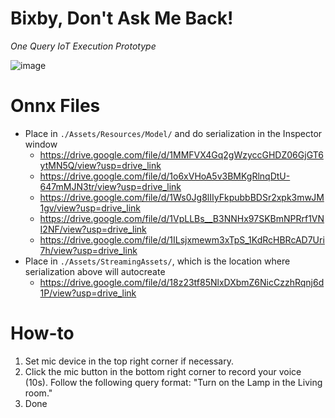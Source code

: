 # Bixby, Don't Ask Me Back!
*One Query IoT Execution Prototype*

![image](https://github.com/user-attachments/assets/4859d5d5-e221-448c-bfe0-9dc3ec020e04)

# Onnx Files
- Place in `./Assets/Resources/Model/` and do serialization in the Inspector window
  - https://drive.google.com/file/d/1MMFVX4Gq2gWzyccGHDZ06GjGT6ytMN5Q/view?usp=drive_link
  - https://drive.google.com/file/d/1o6xVHoA5v3BMKgRlnqDtU-647mMJN3tr/view?usp=drive_link
  - https://drive.google.com/file/d/1Ws0Jg8lIIyFkpubbBDSr2xpk3mwJM1gv/view?usp=drive_link
  - https://drive.google.com/file/d/1VpLLBs__B3NNHx97SKBmNPRrf1VNI2NF/view?usp=drive_link
  - https://drive.google.com/file/d/1ILsjxmewm3xTpS_1KdRcHBRcAD7Uri7h/view?usp=drive_link
- Place in `./Assets/StreamingAssets/`, which is the location where serialization above will autocreate
  - https://drive.google.com/file/d/18z23tf85NlxDXbmZ6NicCzzhRqnj6d1P/view?usp=drive_link

# How-to
1. Set mic device in the top right corner if necessary.
2. Click the mic button in the bottom right corner to record your voice (10s). Follow the following query format: "Turn on the Lamp in the Living room."
3. Done
